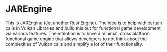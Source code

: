 # JAREngine
This is JAREngine (Jet another Rust Engine). The idea is to help with certain calls in Vulkan Libraries and build this out for functional game development via various features.
The intention is to have a minimal, cross platform functional game engine that allows developers to not think about the complexities of Vulkan calls and simplify a lot of their functionality.
